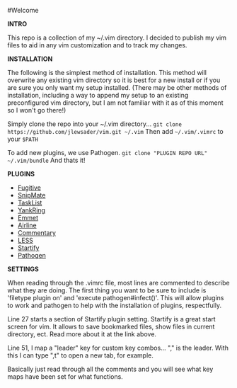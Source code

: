 #Welcome 


**INTRO**


This repo is a collection of my ~/.vim directory. I decided to publish my vim files to aid in any vim customization and to track my changes.


**INSTALLATION**


The following is the simplest method of installation. This method will overwrite any existing vim directory so it is best for a new install or if you are sure you only want my setup installed. (There may be other methods of installation, including a way to append my setup to an existing preconfigured vim directory, but I am not familiar with it as of this moment so I won't go there!)


Simply clone the repo into your ~/.vim directory...  `git clone https://github.com/jlewsader/vim.git ~/.vim`
Then add `~/.vim/.vimrc` to your `$PATH`


To add new plugins, we use Pathogen. `git clone "PLUGIN REPO URL" ~/.vim/bundle` And thats it!


**PLUGINS**


- [Fugitive](https://github.com/tpope/vim-fugitive)
- [SnipMate](https://github.com/msanders/snipmate.vim)
- [TaskList](https://github.com/vim-scripts/TaskList.vim)
- [YankRing](https://github.com/vim-scripts/YankRing.vim)
- [Emmet](https://github.com/mattn/emmet-vim)
- [Airline](https://github.com/bling/vim-airline)
- [Commentary](https://github.com/tpope/vim-commentary)
- [LESS](https://github.com/groenewege/vim-less)
- [Startify](https://github.com/mhinz/vim-startify)
- [Pathogen](https://github.com/tpope/vim-pathogen)


**SETTINGS**


When reading through the .vimrc file, most lines are commented to describe what they are doing. The first thing you want to be sure to include is 'filetype plugin on' and 'execute pathogen#infect()'. This will allow plugins to work and pathogen to help with the installation of plugins, respectfully.


Line 27 starts a section of Startify plugin setting. Startify is a great start screen for vim. It allows to save bookmarked files, show files in current directory, ect. Read more about it at the link above.


Line 51, I map a "leader" key for custom key combos... "," is the leader. With this I can type ",t" to open a new tab, for example.


Basically just read through all the comments and you will see what key maps have been set for what functions.
